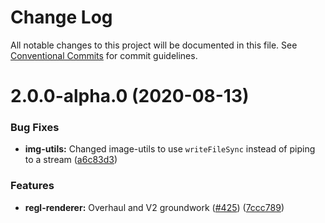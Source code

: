 # Change Log

All notable changes to this project will be documented in this file.
See [Conventional Commits](https://conventionalcommits.org) for commit guidelines.

# 2.0.0-alpha.0 (2020-08-13)


### Bug Fixes

* **img-utils:** Changed image-utils to use `writeFileSync` instead of piping to a stream ([a6c83d3](https://github.com/jscad/OpenJSCAD.org/commit/a6c83d345490cdfef9802c295ae01c48f54f2517))


### Features

* **regl-renderer:** Overhaul and V2 groundwork ([#425](https://github.com/jscad/OpenJSCAD.org/issues/425)) ([7ccc789](https://github.com/jscad/OpenJSCAD.org/commit/7ccc7898ddf98f0cf9425a67a8ffdf79ebb82b2a))
